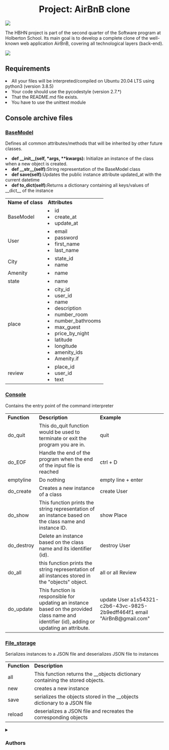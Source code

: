 <h1 align = "center">Project: AirBnB clone</h1>
<img src="https://github.com/Mishel450/holbertonschool-AirBnB_clone/assets/124268926/826d025a-9b16-4a60-b75d-f7dd08f183a2">

<p>The HBHN project is part of the second quarter of the Software program at Holberton School. Its main goal is to develop a complete clone of the well-known web application AirBnB, covering all technological layers (back-end).</p>

<img src="https://github.com/Mishel450/holbertonschool-AirBnB_clone/assets/124268926/5942cb22-f6e2-4785-a58a-be8fd501e8a8">

<h2>Requirements</h2>

<li>All your files will be interpreted/compiled on Ubuntu 20.04 LTS using python3 (version 3.8.5)</li>
<li>Your code should use the pycodestyle (version 2.7.*)</li>
<li>That the README.md file exists.</li>
<li>You have to use the unittest module</li>

<h2>Console archive files</h2>

 <h3><a href="https://github.com/Mishel450/holbertonschool-AirBnB_clone/blob/master/models/base_model.py">BaseModel</a></h3>
<p>
    Defines all common attributes/methods that will be inherited by other future classes. 
    <li><b>def __init__(self, *args, **kwargs):</b> Initialize an instance of the class when a new object is created.</li>
    <li><b>def __str__(self):</b>String representation of the BaseModel class</li>
    <li><b>def save(self):</b>Updates the public instance attribute updated_at with the current datetime</li>
    <li><b>def to_dict(self):</b>Returns a dictionary containing all keys/values of __dict__ of the instance</li>
</p>
<table>
    <tr>
        <td><b>Name of class</b></td>
        <td><b>Attributes</b></td>
    </tr>
    <tr>
        <td>BaseModel</td>
        <td><li>id</li>
            <li>create_at</li>
            <li>update_at</li></td>
    </tr>
    <tr>
        <td>User</td>
        <td><li>email</li>
            <li>password</li>
            <li>first_name</li>
            <li>last_name</li></td>
    </tr>
    <tr>
        <td>City</td>
        <td><li>state_id</li>
            <li>name</li></td>
    </tr>
    <tr>
        <td>Amenity</td>
        <td><li>name</li></td>
    </tr>
    <tr>
        <td>state</td>
        <td><li>name</li></td>
    </tr>
    <tr>
        <td>place</td>
        <td><li>city_id</li>
            <li>user_id</li>
            <li>name</li>
            <li>description</li>
            <li>number_room</li>
            <li>number_bathrooms</li>
            <li>max_guest</li>
            <li>price_by_night</li>
            <li>latitude</li>
            <li>longitude</li>
            <li>amenity_ids</li>
            <li>Amenity.if</li></td>
    </tr>
    <tr>
        <td>review</td>
        <td><li>place_id</li>
            <li>user_id</li>
            <li>text</li></td>
    </tr>
</table>

 <h3><a href="https://github.com/Mishel450/holbertonschool-AirBnB_clone/blob/master/console.py">Console</a></h3>
<p>
    Contains the entry point of the command interpreter
</p>
<table>
    <tr>
        <td><b>Function</b></td>
        <td><b>Description</b></td>
        <td><b>Example</b></td>
    </tr>
    <tr>
        <td>do_quit</td>
        <td>This do_quit function would be used to terminate or exit the program you are in.</td>
        <td>quit</td>
    </tr>
    <tr>
        <td>do_EOF</td>
        <td>Handle the end of the program when the end of the input file is reached</td>
        <td>ctrl + D</td>
    </tr>
    <tr>
        <td>emptyline</td>
        <td>Do nothing</td>
        <td>empty line + enter</td>
    </tr>
    <tr>
        <td>do_create</td>
        <td>Creates a new instance of a class</td>
        <td>create User</td>
    </tr>
    <tr>
        <td>do_show</td>
        <td>This function prints the string representation of an instance based on the class name and instance ID.</td>
        <td>show Place</td>
    </tr>
    <tr>
        <td>do_destroy</td>
        <td>Delete an instance based on the class name and its identifier (id).</td>
        <td>destroy User</td>
    </tr>
    <tr>
        <td>do_all</td>
        <td> this function prints the string representation of all instances stored in the "objects" object.</td>
        <td>all or all Review</td>
    </tr>
    <tr>
        <td>do_update</td>
        <td>This function is responsible for updating an instance based on the provided class name and identifier (id), adding or updating an attribute.</td>
        <td>update User a1s54321-c2b6-43vc-9825-2b9edff464f1 email "AirBnB@gmail.com"</td>
    </tr>
</table>


 <h3><a href="https://github.com/Mishel450/holbertonschool-AirBnB_clone/blob/master/models/engine/file_storage.py">File_storage</a></h3>
<p>
    Serializes instances to a JSON file and deserializes JSON file to instances
</p>
<table>
    <tr>
        <td><b>Function</b></td>
        <td><b>Description</b></td>
    </tr>
    <tr>
        <td>all</td>
        <td>This function returns the __objects dictionary containing the stored objects.</td>
    </tr>
    <tr>
        <td>new</td>
        <td>creates a new instance</td>
    </tr>
    <tr>
        <td>save</td>
        <td>serializes the objects stored in the __objects dictionary to a JSON file</td>
    </tr>
    <tr>
        <td>reload</td>
        <td>deserializes a JSON file and recreates the corresponding objects</td>
    </tr>
</table>
<details>
 <summary><h3>Authors</h3></summary>
    
<h5><a href="https://github.com/Mishel450">Mishel Tomas</a></h5>
<h5><a href="https://github.com/DarianGrabino">Darian Grabino</a></h5>
<h5><a href="https://github.com/20Emi">Emily Sánchez</a></h5>
</derails>
